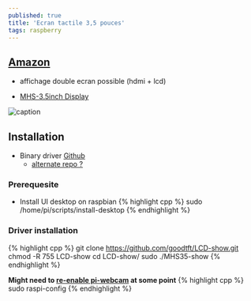 ```yaml
---
published: true
title: 'Ecran tactile 3,5 pouces'
tags: raspberry
---
```

## [Amazon](https://www.amazon.fr/gp/product/B07NTH1JWH/ref=ppx_yo_dt_b_asin_title_o05_s00?ie=UTF8&psc=1)
- affichage double ecran possible (hdmi + lcd)

- [MHS-3.5inch Display](http://www.lcdwiki.com/MHS-3.5inch_RPi_Display)

![caption](https://images-eu.ssl-images-amazon.com/images/I/41VFDo7L2NL._SL500_AC_SS350_.jpg)

## Installation

- Binary driver [Github](https://github.com/goodtft/LCD-show)
	- [ alternate repo ?](https://github.com/goodtft/LCD-show/issues/207)

### Prerequesite
- Install UI desktop on raspbian
{% highlight cpp %}
sudo /home/pi/scripts/install-desktop
{% endhighlight %}

### Driver installation
{% highlight cpp %}
git clone https://github.com/goodtft/LCD-show.git
chmod -R 755 LCD-show
cd LCD-show/
sudo ./MHS35-show
{% endhighlight %}

**Might need to [re-enable pi-webcam](https://thepihut.com/blogs/raspberry-pi-tutorials/16021420-how-to-install-use-the-raspberry-pi-camera) at some point** 
{% highlight cpp %}
sudo raspi-config
{% endhighlight %}

